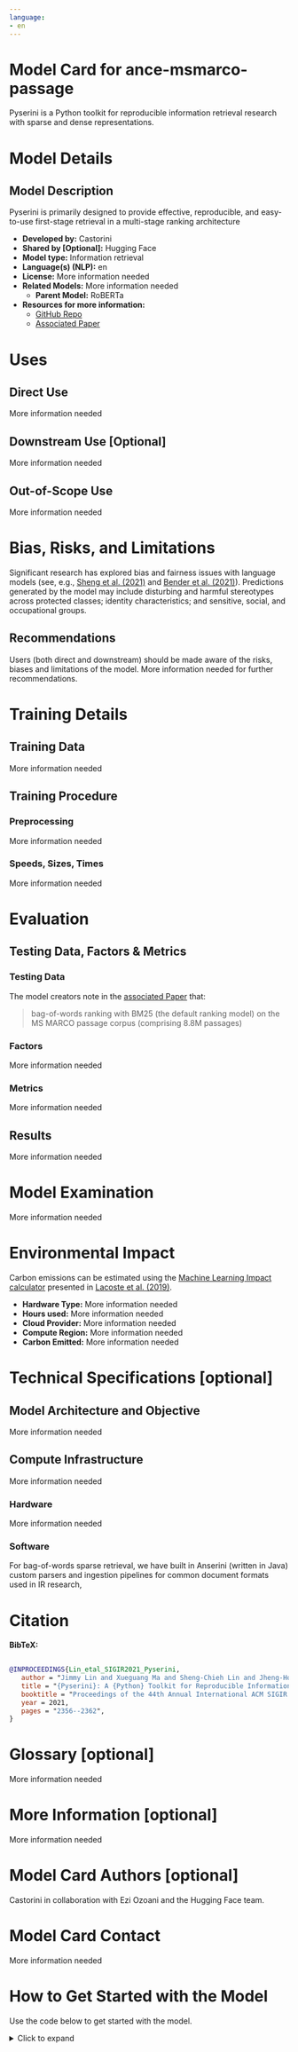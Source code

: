 ```yaml
---
language:
- en
---
```

# Model Card for ance-msmarco-passage
 
 
Pyserini is a Python toolkit for reproducible information retrieval research with sparse and dense representations. 
 
# Model Details
 
## Model Description
 
Pyserini is primarily designed to provide effective, reproducible, and easy-to-use first-stage retrieval in a multi-stage ranking architecture
 
- **Developed by:** Castorini
- **Shared by [Optional]:** Hugging Face
- **Model type:** Information retrieval
- **Language(s) (NLP):** en
- **License:** More information needed
- **Related Models:** More information needed
  - **Parent Model:** RoBERTa
- **Resources for more information:** 
    - [GitHub Repo](https://github.com/castorini/pyserini) 
    - [Associated Paper](https://dl.acm.org/doi/pdf/10.1145/3404835.3463238) 
 
# Uses
 
 
## Direct Use
 
More information needed
 
## Downstream Use [Optional]
 
More information needed
 
## Out-of-Scope Use
 
More information needed
 
# Bias, Risks, and Limitations
 
 
Significant research has explored bias and fairness issues with language models (see, e.g., [Sheng et al. (2021)](https://aclanthology.org/2021.acl-long.330.pdf) and [Bender et al. (2021)](https://dl.acm.org/doi/pdf/10.1145/3442188.3445922)). Predictions generated by the model may include disturbing and harmful stereotypes across protected classes; identity characteristics; and sensitive, social, and occupational groups.
 
 
## Recommendations
 
 
Users (both direct and downstream) should be made aware of the risks, biases and limitations of the model. More information needed for further recommendations.
 
 
# Training Details
 
## Training Data
 
More information needed
 
## Training Procedure
 
 
 
### Preprocessing
 
More information needed
 
### Speeds, Sizes, Times
 
More information needed
 
# Evaluation
 
 
 
## Testing Data, Factors & Metrics
 
### Testing Data
 
The model creators note in the  [associated Paper](https://dl.acm.org/doi/pdf/10.1145/3404835.3463238) that:
> bag-of-words ranking with BM25 (the default ranking model) on the MS MARCO passage corpus (comprising 8.8M passages)
 
 
### Factors
 
More information needed
 
### Metrics
 
More information needed
 
## Results 
 
More information needed
 
# Model Examination
 
More information needed
 
# Environmental Impact
 
Carbon emissions can be estimated using the [Machine Learning Impact calculator](https://mlco2.github.io/impact#compute) presented in [Lacoste et al. (2019)](https://arxiv.org/abs/1910.09700).
 
- **Hardware Type:** More information needed
- **Hours used:** More information needed
- **Cloud Provider:** More information needed
- **Compute Region:** More information needed
- **Carbon Emitted:** More information needed
 
# Technical Specifications [optional]
 
## Model Architecture and Objective
More information needed
 
## Compute Infrastructure
 
More information needed
 
### Hardware
 
More information needed
 
### Software
 
For bag-of-words sparse retrieval, we have built in Anserini (written in Java) custom parsers and ingestion pipelines for common document formats used in IR research,
 
 
# Citation
 
 
**BibTeX:**
 
```bibtex
 
@INPROCEEDINGS{Lin_etal_SIGIR2021_Pyserini,
   author = "Jimmy Lin and Xueguang Ma and Sheng-Chieh Lin and Jheng-Hong Yang and Ronak Pradeep and Rodrigo Nogueira",
   title = "{Pyserini}: A {Python} Toolkit for Reproducible Information Retrieval Research with Sparse and Dense Representations",
   booktitle = "Proceedings of the 44th Annual International ACM SIGIR Conference on Research and Development in Information Retrieval (SIGIR 2021)",
   year = 2021,
   pages = "2356--2362",
}
```
 
 
# Glossary [optional]
 
More information needed
 
# More Information [optional]
 
More information needed
 
# Model Card Authors [optional]
 
Castorini in collaboration with Ezi Ozoani and the Hugging Face team.
 
# Model Card Contact
 
More information needed
 
# How to Get Started with the Model
 
Use the code below to get started with the model.
<details>
<summary> Click to expand </summary>

```python
from transformers import AutoTokenizer, AnceEncoder
 
tokenizer = AutoTokenizer.from_pretrained("castorini/ance-msmarco-passage")
 
model = AnceEncoder.from_pretrained("castorini/ance-msmarco-passage")
 ```
</details>
